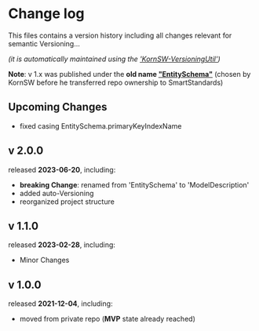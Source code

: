 # Change log
This files contains a version history including all changes relevant for semantic Versioning...

*(it is automatically maintained using the ['KornSW-VersioningUtil'](https://github.com/KornSW/VersioningUtil))*



**Note**: v 1.x was published under the **old name ["EntitySchema"](https://www.nuget.org/packages/EntitySchema)** (chosen by KornSW before he transferred repo ownership to SmartStandards)




## Upcoming Changes

* fixed casing EntitySchema.primaryKeyIndexName



## v 2.0.0
released **2023-06-20**, including:
 - **breaking Change**: renamed from 'EntitySchema' to 'ModelDescription'
 - added auto-Versioning
 - reorganized project structure



## v 1.1.0
released **2023-02-28**, including:
 - Minor Changes

## v 1.0.0

released **2021-12-04**, including:

- moved from private repo (**MVP** state already reached)

